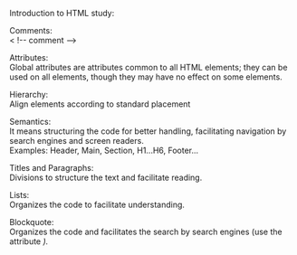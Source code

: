 Introduction to HTML study:

Comments:<br>
< !-- comment -->

Attributes:<br>
Global attributes are attributes common to all HTML elements; they can be used on all elements, though they may have no effect on some elements.

Hierarchy:<br>
Align elements according to standard placement

Semantics:<br>
It means structuring the code for better handling, facilitating navigation by search engines and screen readers.<br>
Examples: Header, Main, Section, H1...H6, Footer...

Titles and Paragraphs:<br>
Divisions to structure the text and facilitate reading.

Lists:<br>
Organizes the code to facilitate understanding.

Blockquote:<br>
Organizes the code and facilitates the search by search engines (use the attribute <cite>).


